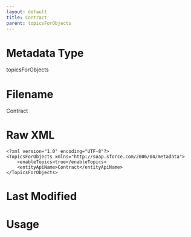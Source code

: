 ```yaml
---
layout: default
title: Contract
parent: topicsForObjects
---
```

# Metadata Type
topicsForObjects


# Filename 
Contract


# Raw XML
```
<?xml version="1.0" encoding="UTF-8"?>
<TopicsForObjects xmlns="http://soap.sforce.com/2006/04/metadata">
    <enableTopics>true</enableTopics>
    <entityApiName>Contract</entityApiName>
</TopicsForObjects>
```


# Last Modified


# Usage
